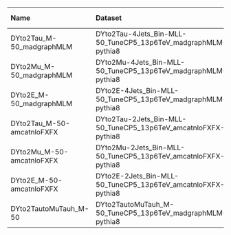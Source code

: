 | Name                       | Dataset                                                        | RunIII2024Summer24 Root Request     | Root Status                       | NanoV15 Status                    | Chained Request                                                                                                                                                                                                         |
|:---------------------------|:---------------------------------------------------------------|:------------------------------------|:----------------------------------|:----------------------------------|:------------------------------------------------------------------------------------------------------------------------------------------------------------------------------------------------------------------------|
| DYto2Tau_M-50_madgraphMLM  | DYto2Tau-4Jets_Bin-MLL-50_TuneCP5_13p6TeV_madgraphMLM-pythia8  | GEN-RunIII2024Summer24wmLHEGS-00250 | $${\color{green}\textbf{DONE}}$$  | $${\color{green}\textbf{DONE}}$$  | [here](https://cms-pdmv-prod.web.cern.ch/mcm/requests?page=0&member_of_chain=GEN-chain_RunIII2024Summer24wmLHEGS_flowRunIII2024Summer24DRPremix_flowRunIII2024Summer24MiniAODv6_flowRunIII2024Summer24NanoAODv15-00214) |
| DYto2Mu_M-50_madgraphMLM   | DYto2Mu-4Jets_Bin-MLL-50_TuneCP5_13p6TeV_madgraphMLM-pythia8   | GEN-RunIII2024Summer24wmLHEGS-00249 | $${\color{green}\textbf{DONE}}$$  | $${\color{green}\textbf{DONE}}$$  | [here](https://cms-pdmv-prod.web.cern.ch/mcm/requests?page=0&member_of_chain=GEN-chain_RunIII2024Summer24wmLHEGS_flowRunIII2024Summer24DRPremix_flowRunIII2024Summer24MiniAODv6_flowRunIII2024Summer24NanoAODv15-00213) |
| DYto2E_M-50_madgraphMLM    | DYto2E-4Jets_Bin-MLL-50_TuneCP5_13p6TeV_madgraphMLM-pythia8    | GEN-RunIII2024Summer24wmLHEGS-00248 | $${\color{green}\textbf{DONE}}$$  | $${\color{green}\textbf{DONE}}$$  | [here](https://cms-pdmv-prod.web.cern.ch/mcm/requests?page=0&member_of_chain=GEN-chain_RunIII2024Summer24wmLHEGS_flowRunIII2024Summer24DRPremix_flowRunIII2024Summer24MiniAODv6_flowRunIII2024Summer24NanoAODv15-00212) |
| DYto2Tau_M-50-amcatnloFXFX | DYto2Tau-2Jets_Bin-MLL-50_TuneCP5_13p6TeV_amcatnloFXFX-pythia8 | GEN-RunIII2024Summer24wmLHEGS-00056 | $${\color{green}\textbf{DONE}}$$  | $${\color{green}\textbf{DONE}}$$  | [here](https://cms-pdmv-prod.web.cern.ch/mcm/requests?page=0&member_of_chain=GEN-chain_RunIII2024Summer24wmLHEGS_flowRunIII2024Summer24DRPremix_flowRunIII2024Summer24MiniAODv6_flowRunIII2024Summer24NanoAODv15-00004) |
| DYto2Mu_M-50-amcatnloFXFX  | DYto2Mu-2Jets_Bin-MLL-50_TuneCP5_13p6TeV_amcatnloFXFX-pythia8  | GEN-RunIII2024Summer24wmLHEGS-00055 | $${\color{green}\textbf{DONE}}$$  | $${\color{green}\textbf{DONE}}$$  | [here](https://cms-pdmv-prod.web.cern.ch/mcm/requests?page=0&member_of_chain=GEN-chain_RunIII2024Summer24wmLHEGS_flowRunIII2024Summer24DRPremix_flowRunIII2024Summer24MiniAODv6_flowRunIII2024Summer24NanoAODv15-00006) |
| DYto2E_M-50-amcatnloFXFX   | DYto2E-2Jets_Bin-MLL-50_TuneCP5_13p6TeV_amcatnloFXFX-pythia8   | GEN-RunIII2024Summer24wmLHEGS-00057 | $${\color{green}\textbf{DONE}}$$  | $${\color{green}\textbf{DONE}}$$  | [here](https://cms-pdmv-prod.web.cern.ch/mcm/requests?page=0&member_of_chain=GEN-chain_RunIII2024Summer24wmLHEGS_flowRunIII2024Summer24DRPremix_flowRunIII2024Summer24MiniAODv6_flowRunIII2024Summer24NanoAODv15-00003) |
| DYto2TautoMuTauh_M-50      | DYto2TautoMuTauh_M-50_TuneCP5_13p6TeV_madgraphMLM-pythia8      | NONE                                | $${\color{red}\textbf{MISSING}}$$ | $${\color{red}\textbf{MISSING}}$$ | N/A                                                                                                                                                                                                                     |